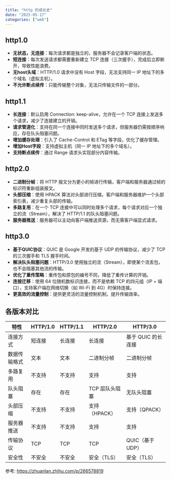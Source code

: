 ```yaml
---
title: "http 的成长史"
date: "2025-05-17"
categories: ["web"]
---
```


## http1.0
- **无状态，无连接**：每次请求都是独立的，服务器不会记录客户端的状态。
- **短连接**：每次发送请求都需要重新建立 TCP 连接（三次握手），完成后立即断开，导致性能浪费。
- **无host头域**：HTTP/1.0 请求中没有 Host 字段，无法支持同一 IP 地址下的多个域名（虚拟主机）。
- **不允许断点续传**：只能传输整个对象，无法只传输文件的一部分。

## http1.1
- **长连接**：默认启用 Connection: keep-alive，允许在一个 TCP 连接上发送多个请求，减少了连接建立的开销。
- **请求管道化**：支持在同一个连接中同时发送多个请求，但服务器仍需按顺序响应，存在队头阻塞问题。
- **增加缓存处理**：引入了 Cache-Control 和 ETag 等字段，优化了缓存管理。
- **增加Host字段**：支持虚拟主机（同一 IP 地址下的多个域名）。
- **支持断点续传**：通过 Range 请求头实现部分内容传输。

## http2.0
- **二进制分帧**：将 HTTP 报文分为更小的帧进行传输，客户端和服务器通过帧的标识符重新组装报文。
- **头部压缩**：使用 HPACK 算法对头部进行压缩，客户端和服务器维护一个头部索引表，减少重复头部的传输。
- **多路复用**：在一个 TCP 连接中可以同时处理多个请求，每个请求对应一个独立的流（Stream），解决了 HTTP/1.1 的队头阻塞问题。
- **服务器推送**：服务器可以主动向客户端推送资源，而无需客户端显式请求。

## http3.0
- **基于QUIC协议**：QUIC 是 Google 开发的基于 UDP 的传输协议，减少了 TCP 的三次握手和 TLS 握手时间。
- **解决队头阻塞问题**：HTTP/3.0 使用独立的流（Stream），即使某个流丢包，也不会阻塞其他流的传输。
- **优化了重传策略**：重传包和原包的编号不同，降低了重传计算的开销。
- **连接迁移**：使用 64 位随机数标识连接，而不是依赖 TCP 的四元组（IP + 端口），支持客户端在网络切换（如 Wi-Fi 到 4G）时保持连接。
- **更高效的流量控制**：提供更灵活的流量控制机制，提升传输效率。

## 各版本对比
特性|	HTTP/1.0|	HTTP/1.1|	HTTP/2.0|	HTTP/3.0
-|-|-|-|-
连接方式|	短连接|	长连接|	长连接|	基于 QUIC 的长连接
数据传输格式|	文本|	文本|	二进制分帧|	二进制分帧
多路复用|	不支持|	不支持|	支持|	支持
队头阻塞|	存在|	存在|	TCP 层队头阻塞|	无队头阻塞
头部压缩|	不支持|	不支持|	支持（HPACK）|	支持（QPACK）
服务器推送|	不支持|	不支持|	支持|	支持
传输协议|	TCP|	TCP|	TCP|	QUIC（基于 UDP）
安全性|	不安全|	不安全|	安全（TLS）|	安全（TLS）


参考: <https://zhuanlan.zhihu.com/p/266578819>
